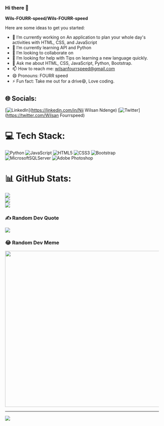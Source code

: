 ### Hi there 👋


**Wils-FOURR-speed/Wils-FOURR-speed** 

Here are some ideas to get you started:

- 🔭 I’m currently working on An application to plan your whole day's activities with HTML, CSS, and JavaScript
- 🌱 I’m currently learning API and Python
- 👯 I’m looking to collaborate on 
- 🤔 I’m looking for help with Tips on learning a new language quickly.
- 💬 Ask me about HTML, CSS, JavaScript, Python, Bootstrap.
- 📫 How to reach me: wilsanfourrspeed@gmail.com
- 😄 Pronouns: FOURR speed
- ⚡ Fun fact: Take me out for a drive😄, Love coding.

## 🌐 Socials:
[![LinkedIn](https://img.shields.io/badge/LinkedIn-%230077B5.svg?logo=linkedin&logoColor=white)](https://linkedin.com/in/Nji Wilsan Ndenge) [![Twitter](https://img.shields.io/badge/Twitter-%231DA1F2.svg?logo=Twitter&logoColor=white)](https://twitter.com/Wilsan Fourrspeed) 

# 💻 Tech Stack:
![Python](https://img.shields.io/badge/python-3670A0?style=for-the-badge&logo=python&logoColor=ffdd54) ![JavaScript](https://img.shields.io/badge/javascript-%23323330.svg?style=for-the-badge&logo=javascript&logoColor=%23F7DF1E) ![HTML5](https://img.shields.io/badge/html5-%23E34F26.svg?style=for-the-badge&logo=html5&logoColor=white) ![CSS3](https://img.shields.io/badge/css3-%231572B6.svg?style=for-the-badge&logo=css3&logoColor=white) ![Bootstrap](https://img.shields.io/badge/bootstrap-%23563D7C.svg?style=for-the-badge&logo=bootstrap&logoColor=white) ![MicrosoftSQLServer](https://img.shields.io/badge/Microsoft%20SQL%20Sever-CC2927?style=for-the-badge&logo=microsoft%20sql%20server&logoColor=white) ![Adobe Photoshop](https://img.shields.io/badge/adobephotoshop-%2331A8FF.svg?style=for-the-badge&logo=adobephotoshop&logoColor=white)
# 📊 GitHub Stats:
![](https://github-readme-stats.vercel.app/api?username=Wils-FOURR-speed&theme=dark&hide_border=false&include_all_commits=false&count_private=false)<br/>
![](https://github-readme-streak-stats.herokuapp.com/?user=Wils-FOURR-speed&theme=dark&hide_border=false)<br/>
![](https://github-readme-stats.vercel.app/api/top-langs/?username=Wils-FOURR-speed&theme=dark&hide_border=false&include_all_commits=false&count_private=false&layout=compact)

### ✍️ Random Dev Quote
![](https://quotes-github-readme.vercel.app/api?type=horizontal&theme=gruvbox)

### 😂 Random Dev Meme
<img src="https://rm.up.railway.app/" width="512px"/>

---
[![](https://visitcount.itsvg.in/api?id=Wils-FOURR-speed&icon=9&color=7)](https://visitcount.itsvg.in)

<!-- Proudly created with GPRM ( https://gprm.itsvg.in ) -->
